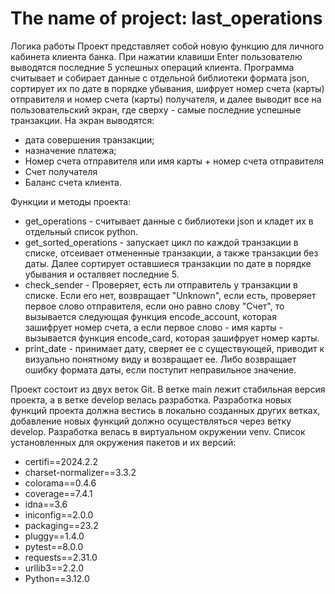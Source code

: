 # The name of project: last_operations

Логика работы 
Проект представляет собой новую функцию для личного кабинета клиента банка. При нажатии клавиши Enter пользователю
выводятся последние 5 успешных операций клиента. Программа считывает и собирает данные с отдельной библиотеки формата
json, сортирует их по дате в порядке убывания, шифрует номер счета (карты) отправителя и номер счета (карты) получателя,
и далее выводит все на пользовательский экран, где сверху - самые последние успешные транзакции. На экран выводятся: 
- дата совершения транзакции;
- назначение платежа;
- Номер счета отправителя или имя карты + номер счета отправителя
- Счет получателя 
- Баланс счета клиента.

Функции и методы проекта:
- get_operations - считывает данные с библиотеки json и кладет их в отдельный список python.
- get_sorted_operations - запускает цикл по каждой транзакции в списке, отсеивает отмененные транзакции, а также 
транзакции без даты. Далее сортирует оставшиеся транзакции по дате в порядке убывания и осталвяет последние 5.
- check_sender - Проверяет, есть ли отправитель у транзакции в списке. Если его нет, возвращает "Unknown", если 
есть, проверяет первое слово отправителя, если оно равно слову "Счет", то вызывается следующая функция encode_account, 
которая зашифрует номер счета, а если первое слово - имя карты - вызывается функция encode_card, которая зашифрует номер
карты. 
- print_date - принимает дату, сверяет ее с существующей, приводит к визуально понятному виду и возвращает ее. Либо
возвращает ошибку формата даты, если поступит неправильное значение. 

Проект состоит из двух веток Git. В ветке main лежит стабильная версия проекта, а в ветке develop велась разработка. 
Разработка новых функций проекта должна вестись в локально созданных других ветках, добавление новых функций должно
осуществляться через ветку develop. 
Разработка велась в виртуальном окружении venv. Список установленных для окружения пакетов и их версий:

- certifi==2024.2.2
- charset-normalizer==3.3.2
- colorama==0.4.6
- coverage==7.4.1
- idna==3.6
- iniconfig==2.0.0
- packaging==23.2
- pluggy==1.4.0
- pytest==8.0.0
- requests==2.31.0
- urllib3==2.2.0
- Python==3.12.0
